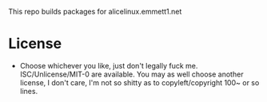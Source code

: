 This repo builds packages for alicelinux.emmett1.net

# License
- Choose whichever you like, just don't legally fuck me. ISC/Unlicense/MIT-0 are available. You may as well choose another license, I don't care, I'm not so shitty as to copyleft/copyright 100~ or so lines.
